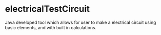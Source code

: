 # electricalTestCircuit
Java developed tool which allows for user to make a electrical circuit using basic elements, and with built in calculations.
